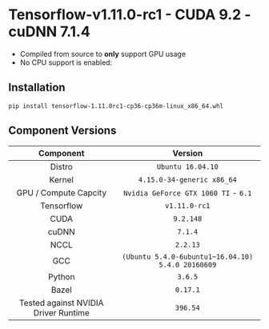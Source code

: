Tensorflow-v1.11.0-rc1 - CUDA 9.2 - cuDNN 7.1.4
=================

* Compiled from source to **only** support GPU usage
* No CPU support is enabled:

## Installation

`pip install tensorflow-1.11.0rc1-cp36-cp36m-linux_x86_64.whl`

## Component Versions

| Component | Version |
| :-------------: | :-------------: |
| Distro   | `Ubuntu 16.04.10`   |
| Kernel   |  `4.15.0-34-generic x86_64`   |
| GPU / Compute Capcity     |  `Nvidia GeForce GTX 1060 TI` - `6.1`  |
| Tensorflow   |  `v1.11.0-rc1`   |
| CUDA   |  `9.2.148`   |
| cuDNN   |  `7.1.4`   |
| NCCL   |  `2.2.13`   |
| GCC   |  `(Ubuntu 5.4.0-6ubuntu1~16.04.10) 5.4.0 20160609`   |
| Python   |  `3.6.5`   |
| Bazel   |  `0.17.1`   |
| Tested against NVIDIA Driver Runtime   |  `396.54`   |
